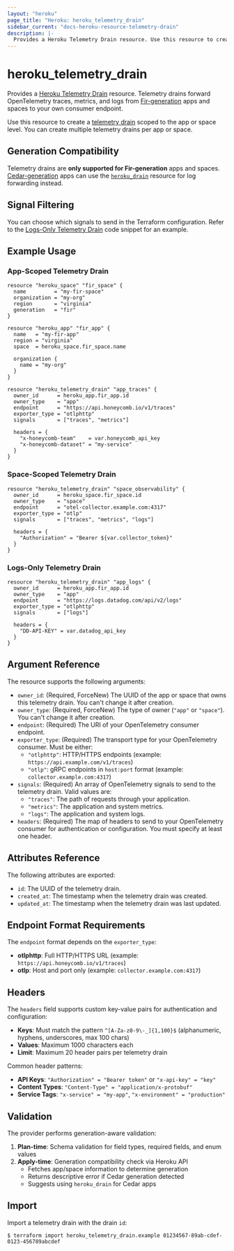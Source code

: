 ```yaml
---
layout: "heroku"
page_title: "Heroku: heroku_telemetry_drain"
sidebar_current: "docs-heroku-resource-telemetry-drain"
description: |-
  Provides a Heroku Telemetry Drain resource. Use this resource to create a telemetry drain for Fir-generation apps and spaces.
---
```


# heroku\_telemetry\_drain

Provides a [Heroku Telemetry Drain](https://devcenter.heroku.com/articles/platform-api-reference#telemetry-drain) resource.
Telemetry drains forward OpenTelemetry traces, metrics, and logs from [Fir-generation](https://devcenter.heroku.com/articles/generations#fir) apps and spaces to your own consumer endpoint. 

Use this resource to create a [telemetry drain](https://devcenter.heroku.com/articles/heroku-telemetry) scoped to the app or space level.
You can create multiple telemetry drains per app or space.

## Generation Compatibility

Telemetry drains are **only supported for Fir-generation** apps and spaces. [Cedar-generation](https://devcenter.heroku.com/articles/generations#cedar) apps can use the [`heroku_drain`](./drain.html) resource for log forwarding instead.

## Signal Filtering

You can choose which signals to send in the Terraform configuration. Refer to the [Logs-Only Telemetry Drain](#logs-only-telemetry-drain) code snippet for an example.

## Example Usage

### App-Scoped Telemetry Drain

```hcl
resource "heroku_space" "fir_space" {
  name         = "my-fir-space"
  organization = "my-org"
  region       = "virginia"
  generation   = "fir"
}

resource "heroku_app" "fir_app" {
  name   = "my-fir-app"
  region = "virginia"
  space  = heroku_space.fir_space.name
  
  organization {
    name = "my-org"
  }
}

resource "heroku_telemetry_drain" "app_traces" {
  owner_id      = heroku_app.fir_app.id
  owner_type    = "app"
  endpoint      = "https://api.honeycomb.io/v1/traces"
  exporter_type = "otlphttp"
  signals       = ["traces", "metrics"]
  
  headers = {
    "x-honeycomb-team"    = var.honeycomb_api_key
    "x-honeycomb-dataset" = "my-service"
  }
}
```

### Space-Scoped Telemetry Drain

```hcl
resource "heroku_telemetry_drain" "space_observability" {
  owner_id      = heroku_space.fir_space.id
  owner_type    = "space"
  endpoint      = "otel-collector.example.com:4317"
  exporter_type = "otlp"
  signals       = ["traces", "metrics", "logs"]
  
  headers = {
    "Authorization" = "Bearer ${var.collector_token}"
  }
}
```

### Logs-Only Telemetry Drain

```hcl
resource "heroku_telemetry_drain" "app_logs" {
  owner_id      = heroku_app.fir_app.id
  owner_type    = "app"
  endpoint      = "https://logs.datadog.com/api/v2/logs"
  exporter_type = "otlphttp"
  signals       = ["logs"]
  
  headers = {
    "DD-API-KEY" = var.datadog_api_key
  }
}
```

## Argument Reference

The resource supports the following arguments:

* `owner_id`: (Required, ForceNew) The UUID of the app or space that owns this telemetry drain. You can't change it after creation.
* `owner_type`: (Required, ForceNew) The type of owner (`"app"` or `"space"`). You can't change it after creation.
* `endpoint`: (Required) The URI of your OpenTelemetry consumer endpoint.
* `exporter_type`: (Required) The transport type for your OpenTelemetry consumer. Must be either:
  * `"otlphttp"`: HTTP/HTTPS endpoints (example: `https://api.example.com/v1/traces`)
  * `"otlp"`: gRPC endpoints in `host:port` format (example: `collector.example.com:4317`)
* `signals`: (Required) An array of OpenTelemetry signals to send to the telemetry drain. Valid values are:
  * `"traces"`: The path of requests through your application.
  * `"metrics"`: The application and system metrics.
  * `"logs"`: The application and system logs.
* `headers`: (Required) The map of headers to send to your OpenTelemetry consumer for authentication or configuration. You must specify at least one header.

## Attributes Reference

The following attributes are exported:

* `id`: The UUID of the telemetry drain.
* `created_at`: The timestamp when the telemetry drain was created.
* `updated_at`: The timestamp when the telemetry drain was last updated.

## Endpoint Format Requirements

The `endpoint` format depends on the `exporter_type`:

* **otlphttp**: Full HTTP/HTTPS URL (example: `https://api.honeycomb.io/v1/traces`)
* **otlp**: Host and port only (example: `collector.example.com:4317`)

## Headers

The `headers` field supports custom key-value pairs for authentication and configuration:

* **Keys**: Must match the pattern `^[A-Za-z0-9\-_]{1,100}$` (alphanumeric, hyphens, underscores, max 100 chars)
* **Values**: Maximum 1000 characters each
* **Limit**: Maximum 20 header pairs per telemetry drain

Common header patterns:
* **API Keys**: `"Authorization" = "Bearer token"` or `"x-api-key" = "key"`
* **Content Types**: `"Content-Type" = "application/x-protobuf"`
* **Service Tags**: `"x-service" = "my-app"`, `"x-environment" = "production"`

## Validation

The provider performs generation-aware validation:

1. **Plan-time**: Schema validation for field types, required fields, and enum values
2. **Apply-time**: Generation compatibility check via Heroku API
   * Fetches app/space information to determine generation
   * Returns descriptive error if Cedar generation detected
   * Suggests using `heroku_drain` for Cedar apps

## Import

Import a telemetry drain with the drain `id`:

```
$ terraform import heroku_telemetry_drain.example 01234567-89ab-cdef-0123-456789abcdef
```
